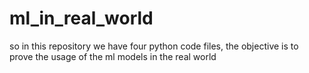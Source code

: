 # ml_in_real_world

so in this repository we have four python code files, the objective is to prove the usage of the ml models in the real world
